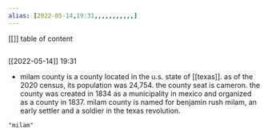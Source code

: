 ```yaml
---
alias: [2022-05-14,19:31,,,,,,,,,,,]
---
```

[[]]
table of content
```toc
```

[[2022-05-14]] 19:31
- milam county is a county located in the u.s. state of [[texas]]. as of the 2020 census, its population was 24,754. the county seat is cameron. the county was created in 1834 as a municipality in mexico and organized as a county in 1837. milam county is named for benjamin rush milam, an early settler and a soldier in the texas revolution.
```query
"milam"
```